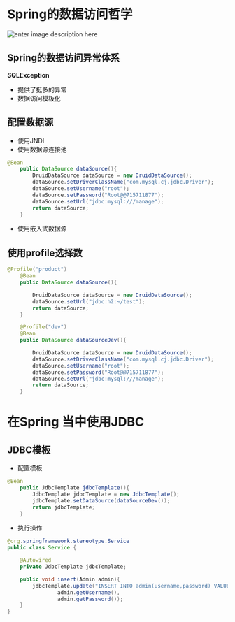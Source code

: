 # Spring的数据访问哲学

![enter image description here](https://wangchangchung.github.io/picture/SpringJDBC/Spring_DataBase.png)

## Spring的数据访问异常体系

**SQLException**

- 提供了挺多的异常
- 数据访问模板化

## 配置数据源

- 使用JNDI
- 使用数据源连接池

```java
@Bean
    public DataSource dataSource(){
        DruidDataSource dataSource = new DruidDataSource();
        dataSource.setDriverClassName("com.mysql.cj.jdbc.Driver");
        dataSource.setUsername("root");
        dataSource.setPassword("Root@@715711877");
        dataSource.setUrl("jdbc:mysql:///manage");
        return dataSource;
    }
```

- 使用嵌入式数据源

## 使用profile选择数

```java
@Profile("product")
    @Bean
    public DataSource dataSource(){

        DruidDataSource dataSource = new DruidDataSource();
        dataSource.setUrl("jdbc:h2:~/test");
        return dataSource;
    }

    @Profile("dev")
    @Bean
    public DataSource dataSourceDev(){

        DruidDataSource dataSource = new DruidDataSource();
        dataSource.setDriverClassName("com.mysql.cj.jdbc.Driver");
        dataSource.setUsername("root");
        dataSource.setPassword("Root@@715711877");
        dataSource.setUrl("jdbc:mysql:///manage");
        return dataSource;
    }
```

# 在Spring 当中使用JDBC

## JDBC模板

- 配置模板

```java
@Bean
    public JdbcTemplate jdbcTemplate(){
        JdbcTemplate jdbcTemplate = new JdbcTemplate();
        jdbcTemplate.setDataSource(dataSourceDev());
        return jdbcTemplate;
    }
```

- 执行操作

```java
@org.springframework.stereotype.Service
public class Service {

    @Autowired
    private JdbcTemplate jdbcTemplate;

    public void insert(Admin admin){
        jdbcTemplate.update("INSERT INTO admin(username,password) VALUES(?,?)",
                admin.getUsername(),
                admin.getPassword());
    }
}
```



